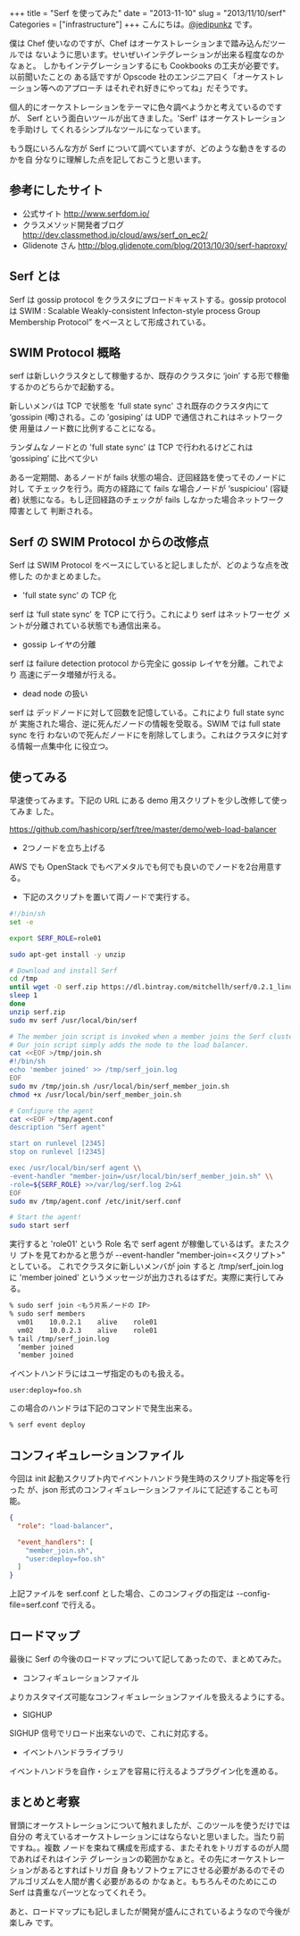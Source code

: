 +++
title = "Serf を使ってみた"
date = "2013-11-10"
slug = "2013/11/10/serf"
Categories = ["infrastructure"]
+++
こんにちは。<a href="https://twitter.com/jedipunkz">@jedipunkz</a> です。

僕は Chef 使いなのですが、Chef はオーケストレーションまで踏み込んだツールでは
ないように思います。せいぜいインテグレーションが出来る程度なのかなぁと。
しかもインテグレーションするにも Cookbooks の工夫が必要です。以前聞いたことの
ある話ですが Opscode 社のエンジニア曰く「オーケストレーション等へのアプローチ
はそれぞれ好きにやってね」だそうです。

個人的にオーケストレーションをテーマに色々調べようかと考えているのですが、
Serf という面白いツールが出てきました。'Serf' はオーケストレーションを手助けし
てくれるシンプルなツールになっています。

もう既にいろんな方が Serf について調べていますが、どのような動きをするのかを自
分なりに理解した点を記しておこうと思います。

参考にしたサイト
----

* 公式サイト <http://www.serfdom.io/>
* クラスメソッド開発者ブログ <http://dev.classmethod.jp/cloud/aws/serf_on_ec2/>
* Glidenote さん <http://blog.glidenote.com/blog/2013/10/30/serf-haproxy/>


Serf とは
----

Serf は gossip protocol をクラスタにブロードキャストする。gossip protocol は
SWIM : Scalable Weakly-consistent Infecton-style process Group Membership
Protocol” をベースとして形成されている。

SWIM Protocol 概略
----

serf は新しいクラスタとして稼働するか、既存のクラスタに ‘join’ する形で稼働
するかのどちらかで起動する。

新しいメンバは TCP で状態を 'full state sync' され既存のクラスタ内にて
‘gossipin (噂)される。この ’gosiping’ は UDP で通信されこれはネットワーク使
用量はノード数に比例することになる。

ランダムなノードとの 'full state sync' は TCP で行われるけどこれは
‘gossiping’ に比べて少い

ある一定期間、あるノードが fails 状態の場合、迂回経路を使ってそのノードに対し
てチェックを行う。両方の経路にて fails な場合ノードが ‘suspiciou' (容疑者)
状態になる。もし迂回経路のチェックが fails しなかった場合ネットワーク障害として
判断される。

Serf の SWIM Protocol からの改修点
----

Serf は SWIM Protocol をベースにしていると記しましたが、どのような点を改修した
のかまとめました。

* 'full state sync' の TCP 化

serf は ‘full state sync’ を TCP にて行う。これにより serf はネットワーセグ
メントが分離されている状態でも通信出来る。

* gossip レイヤの分離

serf は failure detection protocol から完全に gossip レイヤを分離。これでより
高速にデータ増殖が行える。

* dead node の扱い
    
serf は デッドノードに対して回数を記憶している。これにより full state sync が
実施された場合、逆に死んだノードの情報を受取る。SWIM では full state sync を行
わないので死んだノードにを削除してしまう。これはクラスタに対する情報一点集中化
に役立つ。

使ってみる
----

早速使ってみます。下記の URL にある demo 用スクリプトを少し改修して使ってみま
した。

<https://github.com/hashicorp/serf/tree/master/demo/web-load-balancer>

* 2つノードを立ち上げる

AWS でも OpenStack でもベアメタルでも何でも良いのでノードを2台用意する。

* 下記のスクリプトを置いて両ノードで実行する。

```bash
#!/bin/sh
set -e

export SERF_ROLE=role01

sudo apt-get install -y unzip

# Download and install Serf
cd /tmp
until wget -O serf.zip https://dl.bintray.com/mitchellh/serf/0.2.1_linux_amd64.zip; do
sleep 1
done
unzip serf.zip
sudo mv serf /usr/local/bin/serf

# The member join script is invoked when a member joins the Serf cluster.
# Our join script simply adds the node to the load balancer.
cat <<EOF >/tmp/join.sh
#!/bin/sh
echo 'member joined' >> /tmp/serf_join.log
EOF
sudo mv /tmp/join.sh /usr/local/bin/serf_member_join.sh
chmod +x /usr/local/bin/serf_member_join.sh

# Configure the agent
cat <<EOF >/tmp/agent.conf
description "Serf agent"

start on runlevel [2345]
stop on runlevel [!2345]

exec /usr/local/bin/serf agent \\
-event-handler "member-join=/usr/local/bin/serf_member_join.sh" \\
-role=${SERF_ROLE} >>/var/log/serf.log 2>&1
EOF
sudo mv /tmp/agent.conf /etc/init/serf.conf

# Start the agent!
sudo start serf
```

実行すると 'role01' という Role 名で serf agent が稼働しているはず。またスクリ
プトを見てわかると思うが --event-handler "member-join=<スクリプト>" としている。
これでクラスタに新しいメンバが join すると /tmp/serf_join.log に 'member
joined' というメッセージが出力されるはずだ。実際に実行してみる。

``` bash
% sudo serf join <もう片系ノードの IP>
% sudo serf members
  vm01    10.0.2.1    alive    role01
  vm02    10.0.2.3    alive    role01
% tail /tmp/serf_join.log
  ‘member joined
  ‘member joined
```

イベントハンドラにはユーザ指定のものも扱える。

```
user:deploy=foo.sh
```

この場合のハンドラは下記のコマンドで発生出来る。

``` bash
% serf event deploy
```

コンフィギュレーションファイル
----

今回は init 起動スクリプト内でイベントハンドラ発生時のスクリプト指定等を行った
が、json 形式のコンフィギュレーションファイルにて記述することも可能。

```json
{
  "role": "load-balancer",

  "event_handlers": [
    "member_join.sh",
    "user:deploy=foo.sh"
  ]
}
```

上記ファイルを serf.conf とした場合、このコンフィグの指定は
--config-file=serf.conf で行える。

ロードマップ
----

最後に Serf の今後のロードマップについて記してあったので、まとめてみた。


* コンフィギュレーションファイル

よりカスタマイズ可能なコンフィギュレーションファイルを扱えるようにする。

* SIGHUP

SIGHUP 信号でリロード出来ないので、これに対応する。

* イベントハンドラライブラリ

イベントハンドラを自作・シェアを容易に行えるようプラグイン化を進める。


まとめと考察
----

冒頭にオーケストレーションについて触れましたが、このツールを使うだけでは自分の
考えているオーケストレーションにはならないと思いました。当たり前ですね。。複数
ノードを束ねて構成を形成する、またそれをトリガするのが人間であればそれはインテ
グレーションの範囲かなぁと。その先にオーケストレーションがあるとすればトリガ自
身もソフトウェアにさせる必要があるのでそのアルゴリズムを人間が書く必要があるの
かなぁと。もちろんそのためにこのSerf は貴重なパーツとなってくれそう。

あと、ロードマップにも記しましたが開発が盛んにされているようなので今後が楽しみ
です。
